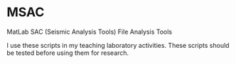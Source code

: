 MSAC
====

MatLab SAC (Seismic Analysis Tools) File Analysis Tools


I use these scripts in my teaching laboratory activities. These scripts should be tested before using them for research.
